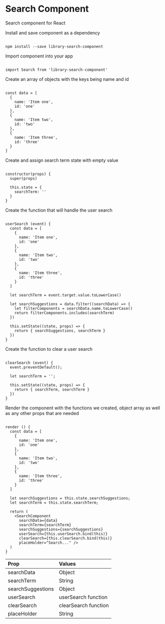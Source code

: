 
# Search Component

Search component for React

Install and save component as a dependency

```

npm install --save library-search-component

```

Import component into your app

```

import Search from 'library-search-component'

```

Create an array of objects with the keys being name and id

```

const data = [
  {
    name: 'Item one',
    id: 'one'
  },
  {
    name: 'Item two',
    id: 'two'
  },
  {
    name: 'Item three',
    id: 'three'
  }
]

```

Create and assign search term state with empty value

```

constructor(props) {
  super(props)

  this.state = {
    searchTerm: ''
  }
}

```

Create the function that will handle the user search

```

userSearch (event) {
  const data = [
    {
      name: 'Item one',
      id: 'one'
    },
    {
      name: 'Item two',
      id: 'two'
    },
    {
      name: 'Item three',
      id: 'three'
    }
  ]

  let searchTerm = event.target.value.toLowerCase()

  let searchSuggestions = data.filter((searchData) => {
    let filterComponents = searchData.name.toLowerCase()
    return filterComponents.includes(searchTerm)
  })

  this.setState((state, props) => {
    return { searchSuggestions, searchTerm }
  })
}

```

Create the function to clear a user search

```

clearSearch (event) {
  event.preventDefault();

  let searchTerm = '';

  this.setState((state, props) => {
    return { searchTerm, searchTerm }
  })
}

```

Render the component with the functions we created, object array as well as any other props that are needed

```

render () {
  const data = [
    {
      name: 'Item one',
      id: 'one'
    },
    {
      name: 'Item two',
      id: 'two'
    },
    {
      name: 'Item three',
      id: 'three'
    }
  ]

  let searchSuggestions = this.state.searchSuggestions;
  let searchTerm = this.state.searchTerm;

  return (
    <SearchComponent
      searchData={data}
      searchTerm={searchTerm}
      searchSuggestions={searchSuggestions}
      userSearch={this.userSearch.bind(this)}
      clearSearch={this.clearSearch.bind(this)}
      placeHolder="Search..." />
  )
}

```


| Prop              | Values               |
| :---------------- | :------------------- |
| searchData        | Object               |
| searchTerm        | String               |
| searchSuggestions | Object               |
| userSearch        | userSearch function  |
| clearSearch       | clearSearch function |
| placeHolder       | String               |